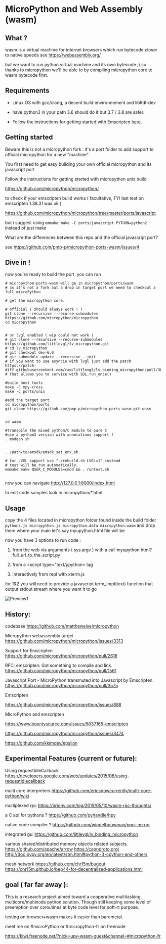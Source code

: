 # MicroPython and Web Assembly (wasm)



## What ?

wasm is a virtual machine for internet browsers which run bytecode closer to native speeds
see https://webassembly.org/

but we want to run python virtual machine and its own bytecode ;) so thanks to micropython
we'll be able to by compiling micropython core to wasm bytecode first.


## Requirements

 - Linux OS with gcc/clang, a decent build environnement and libltdl-dev

 - have python3 in your path 3.6 should do it but 3.7 / 3.8 are safer.

 - Follow the instructions for getting started with Emscripten [here](http://kripken.github.io/emscripten-site/docs/getting_started/downloads.html).


## Getting started

Beware this is not a micropython fork :
 it's a port folder to add support to official micropython for a new "machine"


You first need to get easy building your own official micropython and its javascript port


Follow the instructions for getting started with micropython unix build

https://github.com/micropython/micropython/


to check if your emscripten build works ( facultative, FYI last test on emscripten 1.38.31 was ok )

https://github.com/micropython/micropython/tree/master/ports/javascript

but i suggest using ```emmake make -C ports/javascript PYTHON=python2``` instead of just make



What are the differences between this repo and the official javascript port?

see https://github.com/pmp-p/micropython-ports-wasm/issues/4


## Dive in !

now you're ready to build the port, you can run

```
# micropython-ports-wasm will go in micropython/ports/wasm
# as it's not a fork but a drop in target port we need to checkout a full microPython

# get the micropython core.

# official ( should always work ! )
git clone --recursive --recurse-submodules https://github.com/micropython/micropython
cd micropython


# or lvgl enabled ( wip could not work )
# git clone --recursive --recurse-submodules https://github.com/littlevgl/lv_micropython.git
# cd lv_micropython
# git checkout dev-6.0
# git submodule update --recursive --init
# if you want to use asyncio with lvgl just add the patch https://patch-diff.githubusercontent.com/raw/littlevgl/lv_binding_micropython/pull/30.diff
# that allows you to service with SDL.run_once()

#build host tools
make -C mpy-cross
make -C ports/unix

#add the target port
cd micropython/ports
git clone https://github.com/pmp-p/micropython-ports-wasm.git wasm


cd wasm

#transpile the mixed python/C module to pure C
#use a python3 version with annotations support !
. modgen.sh


. /path/to/emsdk/emsdk_set_env.sh

# for LVGL support use "./rebuild.sh LVGL=1" instead
# test will be run automatically.
emmake make USER_C_MODULES=cmod && . runtest.sh


```

now you can navigate http://127.0.0.1:8000/index.html

to edit code samples look in micropython/*.html


## Usage


copy the 4 files located in micropython folder found inside the build folder
 ``pythons.js micropython.js micropython.data micropython.wasm``
and drop them where your main let's say myupython.html file will be

now you have 3 options to run code :

 1) from the web via arguments ( sys.argv ) with a call myupython.html?full_url_to_the_script.py

 2) from a <script type="text/µpython> tag

 3) interactively from repl with xterm.js


for 1&2 you will need to provide a javascript term_impl(text) function that output stdout stream where you want it to go



![Preview1](./docs/runtest.png)



## History:

codebase
https://github.com/matthewelse/micropython

Micropython webassembly target
https://github.com/micropython/micropython/issues/3313

Support for Emscripten
https://github.com/micropython/micropython/pull/2618

RFC: emscripten: Got something to compile and link.
https://github.com/micropython/micropython/pull/1561

Javascript Port - MicroPython transmuted into Javascript by Emscripten.
https://github.com/micropython/micropython/pull/3575

Emscripten

https://github.com/micropython/micropython/issues/888


MicroPython and emscripten

https://www.bountysource.com/issues/5037165-emscripten

https://github.com/micropython/micropython/issues/3474

https://github.com/kkimdev/epsilon



## Experimental Features (current or future):

Using requestIdleCallback
https://developers.google.com/web/updates/2015/08/using-requestidlecallback

multi core interpreters
https://github.com/ericsnowcurrently/multi-core-python/wiki

multiplexed rpc
https://brionv.com/log/2019/05/10/wasm-rpc-thoughts/

a C api for pythons ?
https://github.com/pyhandle/hpy


native code compiler ?
https://github.com/windelbouwman/ppci-mirror


integrated gui
https://github.com/littlevgl/lv_binding_micropython


various shared/distributed memory objects related subjects.
https://github.com/apache/arrow
https://capnproto.org/
http://doc.pypy.org/en/latest/stm.html#python-3-cpython-and-others

mesh network
https://github.com/chr15m/bugout
https://chr15m.github.io/bep44-for-decentralized-applications.html




## goal ( far far away ):


This is a research project aimed toward a cooperative multitasking multicore/multinode python solution.
Though still keeping some level of preemption over coroutines at byte code level for soft-rt purpose.


testing on browser+wasm makes it easier than baremetal.




meet me on  #microPython or #micropython-fr on freenode

https://kiwi.freenode.net/?nick=upy-wasm-guest&channel=#micropython-fr



#

